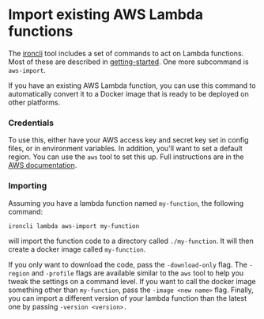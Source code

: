 Import existing AWS Lambda functions
====================================

The [ironcli](https://github.com/iron-io/ironcli/) tool includes a set of
commands to act on Lambda functions. Most of these are described in
[getting-started](./getting-started.md). One more subcommand is `aws-import`.

If you have an existing AWS Lambda function, you can use this command to
automatically convert it to a Docker image that is ready to be deployed on
other platforms.

### Credentials

To use this, either have your AWS access key and secret key set in config
files, or in environment variables. In addition, you'll want to set a default
region. You can use the `aws` tool to set this up. Full instructions are in the
[AWS documentation][awscli].

[awscli]: http://docs.aws.amazon.com/cli/latest/userguide/cli-chap-getting-started.html#cli-config-files

### Importing

Assuming you have a lambda function named `my-function`, the following command:

```sh
ironcli lambda aws-import my-function
```

will import the function code to a directory called `./my-function`. It will
then create a docker image called `my-function`.

If you only want to download the code, pass the `-download-only` flag. The
`-region` and `-profile` flags are available similar to the `aws` tool to help
you tweak the settings on a command level. If you want to call the docker image
something other than `my-function`, pass the `-image <new name>` flag. Finally,
you can import a different version of your lambda function than the latest one
by passing `-version <version>.`
